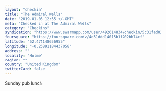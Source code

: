 ```yaml
---
layout: "checkin"
title: "The Admiral Wells"
date: "2019-01-06 12:55 +/-GMT"
meta: "Checked in at The Admiral Wells"
category: "Checkins"
syndication: "https://www.swarmapp.com/user/492614834/checkin/5c31fad02aff31002c3c1005"
foursquare: "https://foursquare.com/v/4d51ddd14015b1f702bb74cf"
latitude: "52.474148656955"
longitude: "-0.23891184437058"
address: ""
locality: "Holme"
region: ""
country: "United Kingdom"
twitterCard: false
---
```

Sunday pub lunch
